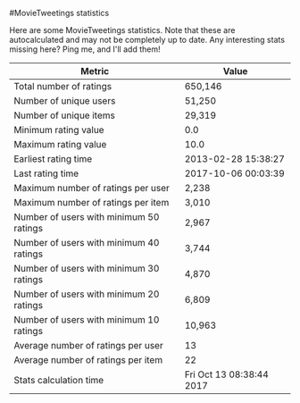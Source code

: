 #MovieTweetings statistics

Here are some MovieTweetings statistics. Note that these are autocalculated and may not be completely up to date. Any interesting stats missing here? Ping me, and I'll add them!

Metric | Value
--- | ---
Total number of ratings                 | 650,146
Number of unique users                  | 51,250
Number of unique items                  | 29,319
Minimum rating value                    | 0.0
Maximum rating value                    | 10.0
Earliest rating time                    | 2013-02-28 15:38:27
Last rating time                        | 2017-10-06 00:03:39
Maximum number of ratings per user      | 2,238
Maximum number of ratings per item      | 3,010
Number of users with minimum 50 ratings | 2,967
Number of users with minimum 40 ratings | 3,744
Number of users with minimum 30 ratings | 4,870
Number of users with minimum 20 ratings | 6,809
Number of users with minimum 10 ratings | 10,963
Average number of ratings per user      | 13
Average number of ratings per item      | 22
Stats calculation time                  | Fri Oct 13 08:38:44 2017


